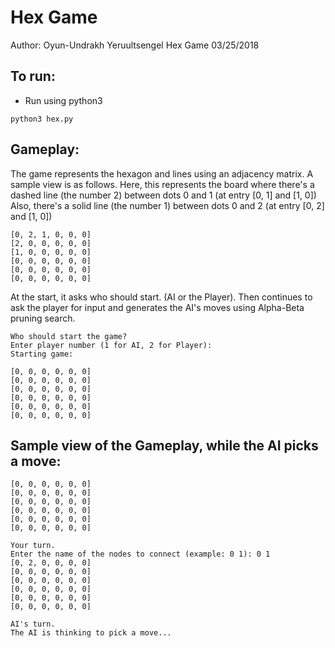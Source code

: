 # Hex Game
Author: Oyun-Undrakh Yeruultsengel
Hex Game
03/25/2018

## To run:
- Run using python3
```
python3 hex.py
```

## Gameplay:
The game represents the hexagon and lines using an adjacency matrix. A sample view is as follows.
Here, this represents the board where there's a dashed line (the number 2) between dots 0 and 1 (at entry [0, 1] and [1, 0])
Also, there's a solid line (the number 1)  between dots 0 and 2 (at entry [0, 2] and [1, 0])
```
[0, 2, 1, 0, 0, 0]
[2, 0, 0, 0, 0, 0]
[1, 0, 0, 0, 0, 0]
[0, 0, 0, 0, 0, 0]
[0, 0, 0, 0, 0, 0]
[0, 0, 0, 0, 0, 0]
```

At the start, it asks who should start. (AI or the Player). Then continues to ask the player for input and generates the AI's moves using Alpha-Beta pruning search.

```
Who should start the game?
Enter player number (1 for AI, 2 for Player): 
Starting game:

[0, 0, 0, 0, 0, 0]
[0, 0, 0, 0, 0, 0]
[0, 0, 0, 0, 0, 0]
[0, 0, 0, 0, 0, 0]
[0, 0, 0, 0, 0, 0]
[0, 0, 0, 0, 0, 0]
```


## Sample view of the Gameplay, while the AI picks a move:
```
[0, 0, 0, 0, 0, 0]
[0, 0, 0, 0, 0, 0]
[0, 0, 0, 0, 0, 0]
[0, 0, 0, 0, 0, 0]
[0, 0, 0, 0, 0, 0]
[0, 0, 0, 0, 0, 0]

Your turn.
Enter the name of the nodes to connect (example: 0 1): 0 1
[0, 2, 0, 0, 0, 0]
[0, 0, 0, 0, 0, 0]
[0, 0, 0, 0, 0, 0]
[0, 0, 0, 0, 0, 0]
[0, 0, 0, 0, 0, 0]
[0, 0, 0, 0, 0, 0]

AI's turn.
The AI is thinking to pick a move...
```
